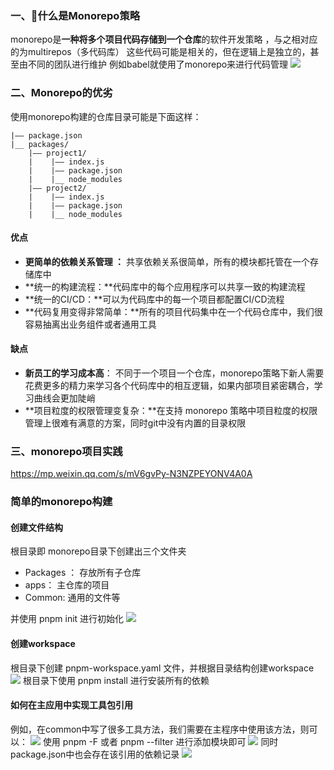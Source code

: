 ### 一、🧐什么是Monorepo策略
monorepo是**一种将多个项目代码存储到一个仓库**的软件开发策略 ，与之相对应的为multirepos（多代码库）
这些代码可能是相关的，但在逻辑上是独立的，甚至由不同的团队进行维护 
例如babel就使用了monorepo来进行代码管理
![](https://cdn.nlark.com/yuque/0/2023/png/27018002/1692361105804-d6de1404-6398-4359-b00b-423f3567e4ee.png#averageHue=%23fefefd&clientId=u83df1e01-ee40-4&from=paste&id=u2aca8d09&originHeight=833&originWidth=1246&originalType=url&ratio=1.25&rotation=0&showTitle=false&status=done&style=none&taskId=u249c9660-d8b3-475b-a18b-5afd63f4ede&title=)
### 二、Monorepo的优劣
使用monorepo构建的仓库目录可能是下面这样：
```
|—— package.json 
|__ packages/
    |—— project1/
    |    |—— index.js
    |    |—— package.json
    |    |__ node_modules
    |—— project2/
    |    |—— index.js
    |    |—— package.json
    |    |__ node_modules
```
#### 优点

- **更简单的依赖关系管理 ：** 共享依赖关系很简单，所有的模块都托管在一个存储库中
- **统一的构建流程：**代码库中的每个应用程序可以共享一致的构建流程
- **统一的CI/CD：**可以为代码库中的每一个项目都配置CI/CD流程
- **代码复用变得非常简单：**所有的项目代码集中在一个代码仓库中，我们很容易抽离出业务组件或者通用工具
#### 缺点

- **新员工的学习成本高**： 不同于一个项目一个仓库，monorepo策略下新人需要花费更多的精力来学习各个代码库中的相互逻辑，如果内部项目紧密耦合，学习曲线会更加陡峭 
- **项目粒度的权限管理变复杂：**在支持 monorepo 策略中项目粒度的权限管理上很难有满意的方案，同时git中没有内置的目录权限 
### 三、monorepo项目实践
https://mp.weixin.qq.com/s/mV6gvPy-N3NZPEYONV4A0A
### 简单的monorepo构建
#### 创建文件结构
根目录即 monorepo目录下创建出三个文件夹

- Packages ： 存放所有子仓库
- apps： 主仓库的项目
- Common: 通用的文件等 

并使用 pnpm init 进行初始化 
![](https://cdn.nlark.com/yuque/0/2023/png/27018002/1692361105943-7bc3e2e4-55e5-44b0-b95f-59a8b58647d3.png#averageHue=%23262833&clientId=u83df1e01-ee40-4&from=paste&id=ua10fa321&originHeight=649&originWidth=1484&originalType=url&ratio=1.25&rotation=0&showTitle=false&status=done&style=none&taskId=u5321783a-9438-4af1-a8f5-f3f773932af&title=)
#### 创建workspace 
根目录下创建 pnpm-workspace.yaml 文件，并根据目录结构创建workspace 
![](https://cdn.nlark.com/yuque/0/2023/png/27018002/1692361105897-225f2bc5-e699-4bec-ba3a-14b9a952c9f5.png#averageHue=%23262935&clientId=u83df1e01-ee40-4&from=paste&id=u2c7d0532&originHeight=722&originWidth=1712&originalType=url&ratio=1.25&rotation=0&showTitle=false&status=done&style=none&taskId=u6ab1da87-6482-4495-899a-131bb92b48f&title=)
根目录下使用 pnpm install 进行安装所有的依赖 
#### 如何在主应用中实现工具包引用 
例如，在common中写了很多工具方法，我们需要在主程序中使用该方法，则可以：
![](https://cdn.nlark.com/yuque/0/2023/png/27018002/1692361105872-bbb2a135-90db-45c2-839e-7c5b9cc60625.png#averageHue=%23282a37&clientId=u83df1e01-ee40-4&from=paste&id=u6c5d1c09&originHeight=205&originWidth=792&originalType=url&ratio=1.25&rotation=0&showTitle=false&status=done&style=none&taskId=u806c1c88-d7b8-48e7-a64d-efe913c6dd3&title=)
使用 pnpm -F 或者 pnpm --filter 进行添加模块即可 
![](https://cdn.nlark.com/yuque/0/2023/png/27018002/1692361105860-4db144c5-b850-47fa-a1a1-9b895c775b46.png#averageHue=%23272936&clientId=u83df1e01-ee40-4&from=paste&id=uead2ccac&originHeight=947&originWidth=1719&originalType=url&ratio=1.25&rotation=0&showTitle=false&status=done&style=none&taskId=ue45fb321-b676-4a88-8ef9-7a3c57c8a59&title=)
同时package.json中也会存在该引用的依赖记录 
![](https://cdn.nlark.com/yuque/0/2023/png/27018002/1692361106729-022d9f48-c3d6-45fb-acc2-e2324acc7488.png#averageHue=%23272a36&clientId=u83df1e01-ee40-4&from=paste&id=u27f5045e&originHeight=733&originWidth=1195&originalType=url&ratio=1.25&rotation=0&showTitle=false&status=done&style=none&taskId=u8f4e7a7e-f82c-4760-a3b1-6005edfd9dd&title=)
